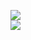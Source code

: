 [![](https://img.shields.io/badge/Made%20With-Github%20Spray-lightgrey.svg?style=for-the-badge&logo=github)](https://github.com/Annihil/github-spray#2551)  
[![](https://i.imgur.com/2DrTn0Z.gif)](https://github.com/Annihil/github-spray)